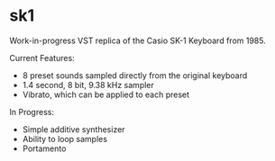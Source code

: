 # sk1
Work-in-progress VST replica of the Casio SK-1 Keyboard from 1985.

Current Features:
- 8 preset sounds sampled directly from the original keyboard
- 1.4 second, 8 bit, 9.38 kHz sampler
- Vibrato, which can be applied to each preset

In Progress:
- Simple additive synthesizer
- Ability to loop samples
- Portamento
